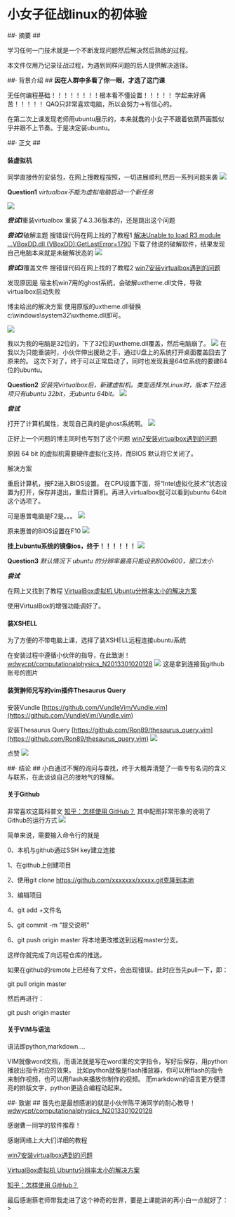 # 小女子征战linux的初体验 #

##· 摘要 ##

学习任何一门技术就是一个不断发现问题然后解决然后熟练的过程。

本文件仅用乃记录征战过程，为遇到同样问题的后人提供解决途径。


##· 背景介绍 ##
**因在人群中多看了你一眼，才选了这门课** 

无任何编程基础！！！！！！！！根本看不懂设置！！！！！
学起来好痛苦！！！！！
QAQ只非常喜欢电脑，所以会努力→有信心的。

在第二次上课发现老师用ubuntu展示的，本来就蠢的小女子不跟着依葫芦画瓢似乎并跟不上节奏。于是决定装ubuntu。


##· 正文 ##
#### 装虚拟机 ####
同学直接传的安装包，在网上搜教程按照，一切进展顺利,然后一系列问题来袭
![](http://i.imgur.com/Vrqa9vw.png)

**Question1**
*virtualbox不能为虚拟电脑启动一个新任务*

![](http://i.imgur.com/Vh7eVhz.png)

***尝试1***重装virtualbox
重装了4.3.36版本的，还是跳出这个问题

***尝试2***破解主题
搜错误代码在网上找的了教程1
 [解决Unable to load R3 module ...VBoxDD.dll (VBoxDD):GetLastError=1790](http://www.aixq.com/post-328.html)
下载了他说的破解软件，结果发现自己电脑本来就是未破解状态的
![](http://i.imgur.com/nxktQny.png)

***尝试3***覆盖文件
搜错误代码在网上找的了教程2
 [win7安装virtualbox遇到的问题](http://blog.csdn.net/cuidiwhere/article/details/41893733<) 

发现原因是
宿主机win7用的ghost系统，会破解uxtheme.dll文件，导致virtualbox启动失败

博主给出的解决方案
使用原版的uxtheme.dll替换c:\windows\system32\uxtheme.dll即可。

![](http://i.imgur.com/kgELaTo.jpg)

我以为我的电脑是32位的，下了32位的uxtheme.dll覆盖，然后电脑崩了。
![](http://i.imgur.com/ralEx5G.jpg)
在我以为只能重装时，小伙伴伸出援助之手，通过U盘上的系统打开桌面覆盖回去了原来的。
这次下对了，终于可以正常启动了，同时也发现我是64位系统的要建64位的ubuntu。


**Question2** *安装完virtualbox后，新建虚拟机。类型选择为Linux时，版本下拉选项只有ubuntu 32bit，无ubuntu 64bit。*
![](http://i.imgur.com/VEpmvP2.jpg)

***尝试***

打开了计算机属性，发现自己真的是ghost系统啊。
![](http://i.imgur.com/PKqeQ1j.png)

正好上一个问题的博主同时也写到了这个问题
 [win7安装virtualbox遇到的问题](http://blog.csdn.net/cuidiwhere/article/details/41893733<) 

原因
64 bit 的虚拟机需要硬件虚拟化支持，而BIOS 默认将它关闭了。

解决方案

重启计算机，按F2进入BIOS设置。
在CPU设置下面，将“Intel虚拟化技术”状态设置为打开，保存并退出，重启计算机。再进入virtualbox就可以看到ubuntu 64bit这个选项了。

可是惠普电脑是F2是。。。
![](http://i.imgur.com/AiGXerA.jpg)

原来惠普的BIOS设置在F10
![](http://i.imgur.com/xTQoEIs.jpg)

**挂上ubuntu系统的镜像ios，终于！！！！！！**
![](http://i.imgur.com/DKDCJrj.jpg)


**Question3** *默认情况下 ubuntu 的分辨率最高只能设到800x600，窗口太小*

***尝试***

在网上又找到了教程
[VirtualBox虚拟机 Ubuntu分辨率太小的解决方案](hhttp://blog.csdn.net/yasi_xi/article/details/42388119)

使用VirtualBox的增强功能调好了。 


#### 装XSHELL ####
为了方便的不带电脑上课，选择了装XSHELL远程连接ubuntu系统

在安装过程中遵循小伙伴的指导，在此致谢！
[wdwycpt/computationalphysics_N2013301020128](https://github.com/wdwycpt/computationalphysics_N2013301020128)
![](http://i.imgur.com/PkWXLlR.jpg)
这是拿到连接我github账号的图片


#### 装贺翀师兄写的vim插件Thesaurus Query ####

安装Vundle
[https://github.com/VundleVim/Vundle.vim](https://github.com/VundleVim/Vundle.vim)

安装Thesaurus Query
[https://github.com/Ron89/thesaurus_query.vim](https://github.com/Ron89/thesaurus_query.vim)
![](http://i.imgur.com/EcI8GZS.png)

点赞
![](http://i.imgur.com/3Z6Eyfc.jpg)


##· 结论 ##
小白通过不懈的询问与查找，终于大概弄清楚了一些专有名词的含义与联系，在此谈谈自己的接地气的理解。

#### 关于Github ####
非常喜欢这篇科普文
[知乎：怎样使用 GitHub？](http://www.zhihu.com/topic/19566035/top-answers)
其中配图非常形象的说明了Github的运行方式
![](http://i.imgur.com/YVwdRLQ.png)

简单来说，需要输入命令行的就是

0、本机与github通过SSH key建立连接

1、在github上创建项目

2、使用git clone https://github.com/xxxxxxx/xxxxx.git克隆到本地

3、编辑项目

4、git add +文件名

5、git commit -m "提交说明"

6、git push origin master 将本地更改推送到远程master分支。

这样你就完成了向远程仓库的推送。 

如果在github的remote上已经有了文件，会出现错误。此时应当先pull一下，即：

git pull origin master

然后再进行：

git push origin master


#### 关于VIM与语法 ####

语法即python,markdown....

VIM就像word文档，而语法就是写在word里的文字指令，写好后保存，用python播放出指令对应的效果。
比如python就像是flash播放器，你可以用flash的指令来制作视频，也可以用flash来播放你制作的视频。
而markdown的语言更方便漂亮的排版文字，python更适合编程动起来。


##· 致谢 ##
首先也是最想感谢的就是小伙伴陈平涛同学的耐心教导！
[wdwycpt/computationalphysics_N2013301020128](https://github.com/wdwycpt/computationalphysics_N2013301020128)


感谢曹一同学的软件推荐！


感谢网络上大大们详细的教程

[win7安装virtualbox遇到的问题](http://blog.csdn.net/cuidiwhere/article/details/41893733<) 

[VirtualBox虚拟机 Ubuntu分辨率太小的解决方案](hhttp://blog.csdn.net/yasi_xi/article/details/42388119)

[知乎：怎样使用 GitHub？](http://www.zhihu.com/topic/19566035/top-answers)

最后感谢蔡老师带我走进了这个神奇的世界，要是上课能讲的再小白一点就好了：>

